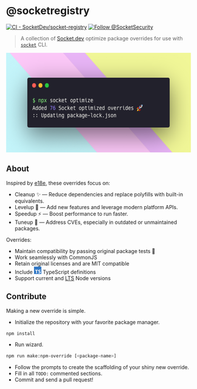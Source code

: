 # @socketregistry

[![CI - SocketDev/socket-registry](https://github.com/SocketDev/socket-registry/actions/workflows/test.yml/badge.svg)](https://github.com/SocketDev/socket-registry/actions/workflows/test.yml)
[![Follow @SocketSecurity](https://img.shields.io/twitter/follow/SocketSecurity?style=social)](https://twitter.com/SocketSecurity)

> A collection of [Socket.dev](https://socket.dev/) optimize package overrides
> for use with [`socket`](https://docs.socket.dev/docs/socket-cli) CLI.

<img src="./socket-optimize-hero.png" height="272px" width="576px" alt="npx socket optimize">

## About

Inspired by [e18e](https://e18e.dev/), these overrides focus on:

- Cleanup ✨ — Reduce dependencies and replace polyfills with built-in
  equivalents.
- Levelup 🧩 — Add new features and leverage modern platform APIs.
- Speedup ⚡ — Boost performance to run faster.
- Tuneup 🔧 — Address CVEs, especially in outdated or unmaintained packages.

Overrides:

- Maintain compatibility by passing original package tests 💯
- Work seamlessly with CommonJS
- Retain original licenses and are MIT compatible
- Include
  <a href="https://www.typescriptlang.org/"><img src="./ts.svg" height="20px" title="This package contains built-in TypeScript declarations" alt="TypeScript icon, indicating that this package has built-in type declarations"></a>
  TypeScript definitions
- Support current and [LTS](https://nodejs.org/en/about/previous-releases) Node
  versions

## Contribute

Making a new override is simple.

- Initialize the repository with your favorite package manager.

```bash
npm install
```

- Run wizard.

```bash
npm run make:npm-override [<package-name>]
```

- Follow the prompts to create the scaffolding of your shiny new override.
- Fill in all `TODO:` commented sections.
- Commit and send a pull request!
